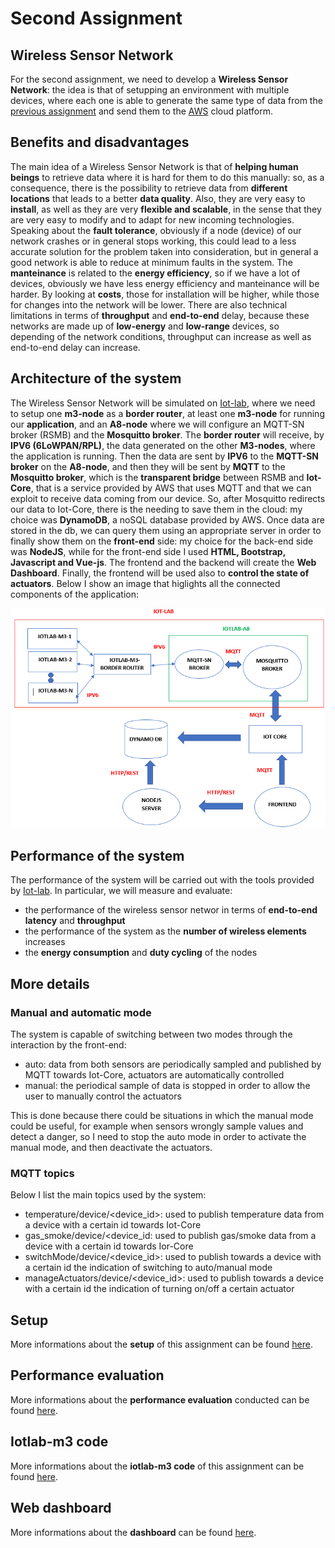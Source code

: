 # Second Assignment

## Wireless Sensor Network
For the second assignment, we need to develop a **Wireless Sensor Network**: the idea is that of setupping an environment with multiple devices, where each one is able to generate the same type of data from the [previous assignment](https://github.com/IvanGiacomoni/Iot-Individual-Assignments/blob/main/FirstAssignment/README.md) and send them to the [AWS](https://aws.amazon.com/education/awseducate/) cloud platform.

## Benefits and disadvantages
The main idea of a Wireless Sensor Network is that of **helping human beings** to retrieve data where it is hard for them to do this manually: so, as a consequence, there is the possibility to retrieve data from **different locations** that leads to a better **data quality**. Also, they are very easy to **install**, as well as they are very **flexible and scalable**, in the sense that they are very easy to modify and to adapt for new incoming technologies. Speaking about the **fault tolerance**, obviously if a node (device) of our network crashes or in general stops working, this could lead to a less accurate solution for the problem taken into consideration, but in general a good network is able to reduce at minimum faults in the system. The **manteinance** is related to the **energy efficiency**, so if we have a lot of devices, obviously we have less energy efficiency and manteinance will be harder. By looking at **costs**, those for installation will be higher, while those for changes into the network will be lower. There are also technical limitations in terms of **throughput** and **end-to-end** delay, because these networks are made up of **low-energy** and **low-range** devices, so depending of the network conditions, throughput can increase as well as end-to-end delay can increase.

## Architecture of the system
The Wireless Sensor Network will be simulated on [Iot-lab](https://www.iot-lab.info/), where we need to setup one **m3-node** as a **border router**, at least one **m3-node** for running our **application**, and an **A8-node** where we will configure an MQTT-SN broker (RSMB) and the **Mosquitto broker**. The **border router** will receive, by **IPV6 (6LoWPAN/RPL)**, the data generated on the other **M3-nodes**, where the application is running. Then the data are sent by **IPV6** to the **MQTT-SN broker** on the **A8-node**, and then they will be sent by **MQTT** to the **Mosquitto broker**, which is the **transparent bridge** between RSMB and **Iot-Core**, that is a service provided by AWS that uses MQTT and that we can exploit to receive data coming from our device. So, after Mosquitto redirects our data to Iot-Core, there is the needing to save them in the cloud: my choice was **DynamoDB**, a noSQL database provided by AWS. Once data are stored in the db, we can query them using an appropriate server in order to finally show them on the **front-end** side: my choice for the back-end side was **NodeJS**, while for the front-end side I used **HTML, Bootstrap, Javascript and Vue-js**. The frontend and the backend will create the **Web Dashboard**. Finally, the frontend will be used also to **control the state of actuators**. Below I show an image that higlights all the connected components of the application:

![img](https://github.com/IvanGiacomoni/Iot-Individual-Assignments/blob/main/SecondAssignment/images/architecture_hw2.png)

## Performance of the system
The performance of the system will be carried out with the tools provided by [Iot-lab](https://www.iot-lab.info/). In particular, we will measure and evaluate:

- the performance of the wireless sensor networ in terms of **end-to-end latency** and **throughput**
- the performance of the system as the **number of wireless elements** increases
- the **energy consumption** and **duty cycling** of the nodes

## More details

### Manual and automatic mode
The system is capable of switching between two modes through the interaction by the front-end:

- auto: data from both sensors are periodically sampled and published by MQTT towards Iot-Core, actuators are automatically controlled
- manual: the periodical sample of data is stopped in order to allow the user to manually control the actuators

This is done because there could be situations in which the manual mode could be useful, for example when sensors wrongly sample values and detect a danger, so I need to stop the auto mode in order to activate the manual mode, and then deactivate the actuators.

### MQTT topics
Below I list the main topics used by the system:

- temperature/device/<device_id>: used to publish temperature data from a device with a certain id towards Iot-Core
- gas_smoke/device/<device_id: used to publish gas/smoke data from a device with a certain id towards Ior-Core
- switchMode/device/<device_id>: used to publish towards a device with a certain id the indication of switching to auto/manual mode
- manageActuators/device/<device_id>: used to publish towards a device with a certain id the indication of turning on/off a certain actuator

## Setup
More informations about the **setup** of this assignment can be found [here](https://github.com/IvanGiacomoni/Iot-Individual-Assignments/blob/main/SecondAssignment/setup.md).

## Performance evaluation
More informations about the **performance evaluation** conducted can be found [here](https://github.com/IvanGiacomoni/Iot-Individual-Assignments/blob/main/SecondAssignment/performance_evaluation.md).

## Iotlab-m3 code
More informations about the **iotlab-m3 code** of this assignment can be found [here](https://github.com/IvanGiacomoni/Iot-Individual-Assignments/blob/main/SecondAssignment/iotlab-m3_code/README.md).

## Web dashboard
More informations about the **dashboard** can be found [here](https://github.com/IvanGiacomoni/Iot-Individual-Assignments/blob/main/SecondAssignment/dashboard/README.md).
